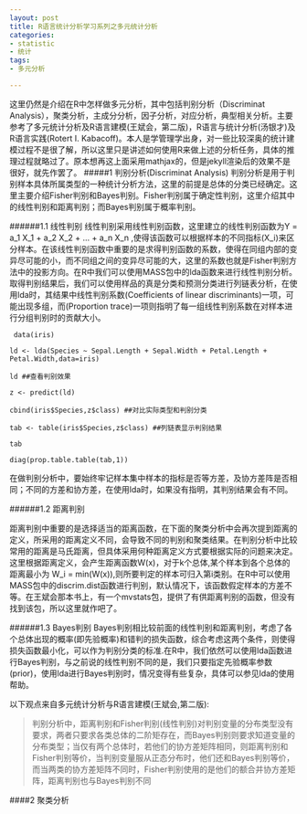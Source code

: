 ```yaml
---
layout: post
title: R语言统计分析学习系列之多元统计分析
categories:
- statistic
- 统计
tags:
- 多元分析

---
```


这里仍然是介绍在R中怎样做多元分析，其中包括判别分析（Discriminat Analysis），聚类分析，主成分分析，因子分析，对应分析，典型相关分析。主要参考了多元统计分析及R语言建模(王斌会，第二版)，R语言与统计分析(汤银才)及R语言实践(Rotert I. Kabacoff)。本人是学管理学出身，对一些比较深奥的统计建模过程不是很了解，所以这里只是讲述如何使用R来做上述的分析任务，具体的推理过程就略过了。原本想再这上面采用mathjax的，但是jekyll渲染后的效果不是很好，就先作罢了。
#####1 判别分析(Discriminat Analysis)
判别分析是用于判别样本具体所属类型的一种统计分析方法，这里的前提是总体的分类已经确定。这里主要介绍Fisher判别和Bayes判别。Fisher判别属于确定性判别，这里介绍其中的线性判别和距离判别；而Bayes判别属于概率判别。

######1.1 线性判别
线性判别采用线性判别函数，这里建立的线性判别函数为Y = a_1 X_1 + a_2 X_2 + … + a_n X_n ,使得该函数可以根据样本的不同指标(X_i)来区分样本。在该线性判别函数中重要的是求得判别函数的系数，使得在同组内部的变异尽可能的小，而不同组之间的变异尽可能的大，这里的系数也就是Fisher判别方法中的投影方向。在R中我们可以使用MASS包中的lda函数来进行线性判别分析。取得判别结果后，我们可以使用样品的真是分类和预测分类进行列链表分析，在使用lda时，其结果中线性判别系数(Coefficients of linear discriminants)一项，可能出现多组，而(Proportion trace)一项则指明了每一组线性判别系数在对样本进行分组判别时的贡献大小。

``` data(iris)```

```ld <- lda(Species ~ Sepal.Length + Sepal.Width + Petal.Length + Petal.Width,data=iris)```

```ld ##查看判别效果```

```z <- predict(ld)```

```cbind(iris$Species,z$class) ##对比实际类型和判别分类```

```tab <- table(iris$Species,z$class) ##列链表显示判别结果```

```tab```

```diag(prop.table.table(tab,1))```

在做判别分析中，要始终牢记样本集中样本的指标是否等方差，及协方差阵是否相同；不同的方差和协方差，在使用lda时，如果没有指明，其判别结果会有不同。

######1.2 距离判别

距离判别中重要的是选择适当的距离函数，在下面的聚类分析中会再次提到距离的定义，所采用的距离定义不同，会导致不同的判别和聚类结果。在判别分析中比较常用的距离是马氏距离，但具体采用何种距离定义方式要根据实际的问题来决定。这里根据距离定义，会产生距离函数W(x)，对于k个总体,某个样本到各个总体的距离最小为 W_i = min(W(x)),则所要判定的样本可归入第i类别。在R中可以使用MASS包中的discrim.dist函数进行判别，默认情况下，该函数假定样本的方差不等。在王斌会那本书上，有一个mvstats包，提供了有供距离判别的函数，但没有找到该包，所以这里就作吧了。

######1.3 Bayes判别
Bayes判别相比较前面的线性判别和距离判别，考虑了各个总体出现的概率(即先验概率)和错判的损失函数，综合考虑这两个条件，则使得损失函数最小化，可以作为判别分类的标准.在R中，我们依然可以使用lda函数进行Bayes判别，与之前说的线性判别不同的是，我们只要指定先验概率参数(prior)，使用lda进行Bayes判别时，情况变得有些复杂，具体可以参见lda的使用帮助。

以下观点来自多元统计分析与R语言建模(王斌会,第二版):
>判别分析中，距离判别和Fisher判别(线性判别)对判别变量的分布类型没有要求，两者只要求各类总体的二阶矩存在，而Bayes判别则要求知道变量的分布类型；当仅有两个总体时，若他们的协方差矩阵相同，则距离判别和Fisher判别等价，当判别变量服从正态分布时，他们还和Bayes判别等价，而当两类的协方差矩阵不同时，Fisher判别使用的是他们的额合并协方差矩阵，距离判别也与Bayes判别不同

####2 聚类分析


<!--

线性判别采用线性判别函数 $$Y = {a_1}{X_1} + {a_2}{X_2} + \cdots +{a_n}{X_n}$$,使得该函数能够根据$X_i$ 的值区分各个样品。在该线性判别函数中，重要的是需要根据已有样本计算出的系数向量$\overrightarrow{a}$能使得各个类别之间的变异尽量大，而类内的变异尽量小。这里按照上述的要求如何求得$\overrightarrow{a}$就不做表述，但在有$Y = \mathbf{aX}$后,我们可以把各个类别的样品指标均值带入$Y_i = \overrightarrow{a}\overline{X_i}$, 求得$${Y_1},{Y_2},{\cdots},{Y_n}$$，其中$Y_1 < Y_2  < \cdots < Y_n$,则新样本$X$指标带入指标函数得到$Y$后，只需要先判断$Y$在 $[Y_i , Y_{i+1}]$,然后比较$Y$与$\frac{Y_i + Y_{i+1}}{2}$的大小，当$Y > \frac{Y_i + Y_ {i+1}}{2}$时，$X$属于$Y_{i+1}$类别，反之属于${Y_i}$类别

-->
